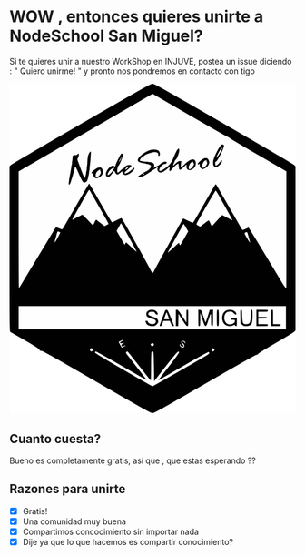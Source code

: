 # WOW , entonces quieres unirte a NodeSchool San Miguel?
Si te quieres unir a nuestro WorkShop en INJUVE, postea un issue diciendo : " Quiero unirme! " y pronto nos pondremos en contacto con tigo

![FavIcon](/logo.svg)

## Cuanto cuesta?
Bueno es completamente gratis, así que , que estas esperando ??

## Razones para unirte
- [x] Gratis!
- [x] Una comunidad muy buena
- [x] Compartimos concocimiento sin importar nada
- [x] Dije ya que lo que hacemos es compartir conocimiento?
